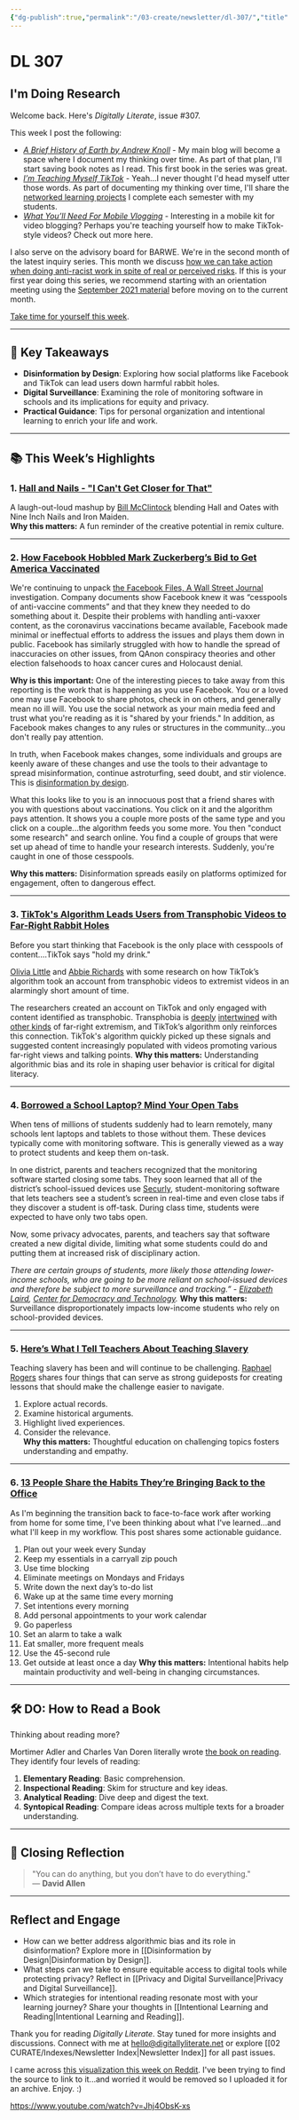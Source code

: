 ```yaml
---
{"dg-publish":true,"permalink":"/03-create/newsletter/dl-307/","title":"I'm Doing Research","tags":["disinformation","misinformation","privacy","security"]}
---
```



# DL 307

## I'm Doing Research

Welcome back. Here's _Digitally Literate_, issue #307. 

This week I post the following:

- _[A Brief History of Earth by Andrew Knoll](https://wiobyrne.com/a-brief-history-of-earth-by-andrew-knoll/)_ - My main blog will become a space where I document my thinking over time. As part of that plan, I'll start saving book notes as I read. This first book in the series was great.
- _[I’m Teaching Myself TikTok](https://wiobyrne.com/im-teaching-myself-tiktok/)_ - Yeah...I never thought I'd head myself utter those words. As part of documenting my thinking over time, I'll share the [networked learning projects](https://wiobyrne.com/networked-learning-project/) I complete each semester with my students.
- _[What You’ll Need For Mobile Vlogging](https://wiobyrne.com/what-youll-need-for-mobile-vlogging/)_ - Interesting in a mobile kit for video blogging? Perhaps you're teaching yourself how to make TikTok-style videos? Check out more here.

I also serve on the advisory board for BARWE. We're in the second month of the latest inquiry series. This month we discuss [how we can take action when doing anti-racist work in spite of real or perceived risks](https://www.barwe215.org/october-how-can-we-take-action-when-doing-anti-racist-work-in-spite-of-real-or-perceived-risks.html). If this is your first year doing this series, we recommend starting with an orientation meeting using the [September 2021 material](https://www.barwe215.org/september-how-do-we-prepare-ourselves-for-a-year-of-striving-towards-being-antiracist-educators.html) before moving on to the current month. 

[Take time for yourself this week](https://www.youngminds.org.uk/young-person/coping-with-life/take-time-out/).

---

## 🔖 Key Takeaways

- **Disinformation by Design**: Exploring how social platforms like Facebook and TikTok can lead users down harmful rabbit holes.  
- **Digital Surveillance**: Examining the role of monitoring software in schools and its implications for equity and privacy.  
- **Practical Guidance**: Tips for personal organization and intentional learning to enrich your life and work.  

---

## 📚 This Week’s Highlights

### 1. **[Hall and Nails - "I Can't Get Closer for That"](https://www.youtube.com/watch?v=zxRpZGQnXcI)**  
A laugh-out-loud mashup by [Bill McClintock](https://www.youtube.com/channel/UC6C3PX8hLzueaPWW9nmT85w) blending Hall and Oates with Nine Inch Nails and Iron Maiden.  
**Why this matters:** A fun reminder of the creative potential in remix culture.

---

### 2. **[How Facebook Hobbled Mark Zuckerberg’s Bid to Get America Vaccinated](https://www.wsj.com/articles/facebook-mark-zuckerberg-vaccinated-11631880296?mod=article_inline)**  
We're continuing to unpack [the Facebook Files, A Wall Street Journal](https://www.wsj.com/articles/the-facebook-files-11631713039?mod=bigtop-breadcrumb) investigation. Company documents show Facebook knew it was “cesspools of anti-vaccine comments” and that they knew they needed to do something about it. Despite their problems with handling anti-vaxxer content, as the coronavirus vaccinations became available, Facebook made minimal or ineffectual efforts to address the issues and plays them down in public. Facebook has similarly struggled with how to handle the spread of inaccuracies on other issues, from QAnon conspiracy theories and other election falsehoods to hoax cancer cures and Holocaust denial.

**Why is this important:** One of the interesting pieces to take away from this reporting is the work that is happening as you use Facebook. You or a loved one may use Facebook to share photos, check in on others, and generally mean no ill will. You use the social network as your main media feed and trust what you're reading as it is "shared by your friends." In addition, as Facebook makes changes to any rules or structures in the community...you don't really pay attention.

In truth, when Facebook makes changes, some individuals and groups are keenly aware of these changes and use the tools to their advantage to spread misinformation, continue astroturfing, seed doubt, and stir violence. This is [disinformation by design](https://wiobyrne.com/trading-up-the-chain/).

What this looks like to you is an innocuous post that a friend shares with you with questions about vaccinations. You click on it and the algorithm pays attention. It shows you a couple more posts of the same type and you click on a couple...the algorithm feeds you some more. You then "conduct some research" and search online. You find a couple of groups that were set up ahead of time to handle your research interests. Suddenly, you're caught in one of those cesspools.

**Why this matters:** Disinformation spreads easily on platforms optimized for engagement, often to dangerous effect.

---

### 3. **[TikTok's Algorithm Leads Users from Transphobic Videos to Far-Right Rabbit Holes](https://www.mediamatters.org/tiktok/tiktoks-algorithm-leads-users-transphobic-videos-far-right-rabbit-holes)**  
Before you start thinking that Facebook is the only place with cesspools of content....TikTok says "hold my drink."

[Olivia Little](https://twitter.com/olivialittle) and [Abbie Richards](https://twitter.com/abbieasr) with some research on how TikTok’s algorithm took an account from transphobic videos to extremist videos in an alarmingly short amount of time.

The researchers created an account on TikTok and only engaged with content identified as transphobic. Transphobia is [deeply](https://www.thenation.com/article/society/transphobia-white-supremacy/) [intertwined](https://transsafety.network/posts/gcs-and-the-right/) with [other kinds](https://icsr.info/wp-content/uploads/2021/04/ICSR-Report-Far-From-Gone-The-Evolution-of-Extremism-in-the-First-100-Days-of-the-Biden-Administration.pdf) of far-right extremism, and TikTok’s algorithm only reinforces this connection. TikTok's algorithm quickly picked up these signals and suggested content increasingly populated with videos promoting various far-right views and talking points.
**Why this matters:** Understanding algorithmic bias and its role in shaping user behavior is critical for digital literacy.

---

### 4. **[Borrowed a School Laptop? Mind Your Open Tabs](https://www.wired.com/story/borrowed-school-laptop-mind-open-tabs/)**  
When tens of millions of students suddenly had to learn remotely, many schools lent laptops and tablets to those without them. These devices typically come with monitoring software. This is generally viewed as a way to protect students and keep them on-task.

In one district, parents and teachers recognized that the monitoring software started closing some tabs. They soon learned that all of the district’s school-issued devices use [Securly](https://www.securly.com/), student-monitoring software that lets teachers see a student’s screen in real-time and even close tabs if they discover a student is off-task. During class time, students were expected to have only two tabs open.

Now, some privacy advocates, parents, and teachers say that software created a new digital divide, limiting what some students could do and putting them at increased risk of disciplinary action.

_There are certain groups of students, more likely those attending lower-income schools, who are going to be more reliant on school-issued devices and therefore be subject to more surveillance and tracking.” - [Elizabeth Laird](https://twitter.com/elizabethan), [Center for Democracy and Technology](https://cdt.org/)._
**Why this matters:** Surveillance disproportionately impacts low-income students who rely on school-provided devices.

---

### 5. **[Here’s What I Tell Teachers About Teaching Slavery](https://theconversation.com/heres-what-i-tell-teachers-about-how-to-teach-young-students-about-slavery-161492)**  
Teaching slavery has been and will continue to be challenging. [Raphael Rogers](https://www2.clarku.edu/faculty/facultybio.cfm?id=931) shares four things that can serve as strong guideposts for creating lessons that should make the challenge easier to navigate.
1. Explore actual records.  
2. Examine historical arguments.  
3. Highlight lived experiences.  
4. Consider the relevance.  
**Why this matters:** Thoughtful education on challenging topics fosters understanding and empathy.

---

### 6. **[13 People Share the Habits They’re Bringing Back to the Office](https://www.wired.com/story/serene-city-building-games-islanders-townscaper-cloud-gardens/)**  
As I'm beginning the transition back to face-to-face work after working from home for some time, I've been thinking about what I've learned...and what I'll keep in my workflow. This post shares some actionable guidance.

1. Plan out your week every Sunday
2. Keep my essentials in a carryall zip pouch
3. Use time blocking
4. Eliminate meetings on Mondays and Fridays
5. Write down the next day’s to-do list
6. Wake up at the same time every morning
7. Set intentions every morning
8. Add personal appointments to your work calendar
9. Go paperless
10. Set an alarm to take a walk
11. Eat smaller, more frequent meals
12. Use the 45-second rule
13. Get outside at least once a day
**Why this matters:** Intentional habits help maintain productivity and well-being in changing circumstances.

---

## 🛠️ DO: How to Read a Book  

Thinking about reading more?

Mortimer Adler and Charles Van Doren literally wrote [the book on reading](https://www.amazon.com/gp/product/0671212095/ref=as_li_qf_asin_il_tl?ie=UTF8&tag=farnamstreet-20&creative=9325&linkCode=as2&creativeASIN=0671212095&linkId=95f640336f1079ee3b5acafcc3a34a84). They identify four levels of reading:

1. **Elementary Reading**: Basic comprehension.  
2. **Inspectional Reading**: Skim for structure and key ideas.  
3. **Analytical Reading**: Dive deep and digest the text.  
4. **Syntopical Reading**: Compare ideas across multiple texts for a broader understanding.  

---

## 🌟 Closing Reflection  

> "You can do anything, but you don’t have to do everything."  
> — **David Allen**

---

## Reflect and Engage

- How can we better address algorithmic bias and its role in disinformation? Explore more in [[Disinformation by Design\|Disinformation by Design]].  
- What steps can we take to ensure equitable access to digital tools while protecting privacy? Reflect in [[Privacy and Digital Surveillance\|Privacy and Digital Surveillance]].  
- Which strategies for intentional reading resonate most with your learning journey? Share your thoughts in [[Intentional Learning and Reading\|Intentional Learning and Reading]].

Thank you for reading _Digitally Literate_. Stay tuned for more insights and discussions. Connect with me at [hello@digitallyliterate.net](mailto:hello@digitallyliterate.net) or explore [[02 CURATE/Indexes/Newsletter Index\|Newsletter Index]] for all past issues.

I came across [this visualization this week on Reddit](https://www.reddit.com/r/oddlyterrifying/comments/q37xrc/how_big_this_universe_really_is/). I've been trying to find the source to link to it...and worried it would be removed so I uploaded it for an archive. Enjoy. :)

https://www.youtube.com/watch?v=Jhj4ObsK-xs
